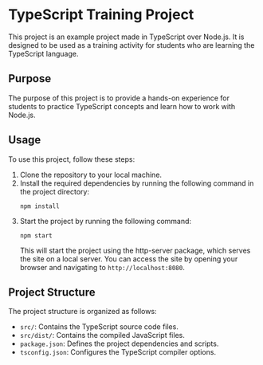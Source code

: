 # TypeScript Training Project

This project is an example project made in TypeScript over Node.js. It is designed to be used as a training activity for students who are learning the TypeScript language.

## Purpose

The purpose of this project is to provide a hands-on experience for students to practice TypeScript concepts and learn how to work with Node.js.

## Usage

To use this project, follow these steps:

1. Clone the repository to your local machine.
2. Install the required dependencies by running the following command in the project directory:
   ```
   npm install
   ```
3. Start the project by running the following command:
   ```
   npm start
   ```
   This will start the project using the http-server package, which serves the site on a local server. You can access the site by opening your browser and navigating to `http://localhost:8080`.

## Project Structure

The project structure is organized as follows:

- `src/`: Contains the TypeScript source code files.
- `src/dist/`: Contains the compiled JavaScript files.
- `package.json`: Defines the project dependencies and scripts.
- `tsconfig.json`: Configures the TypeScript compiler options.
